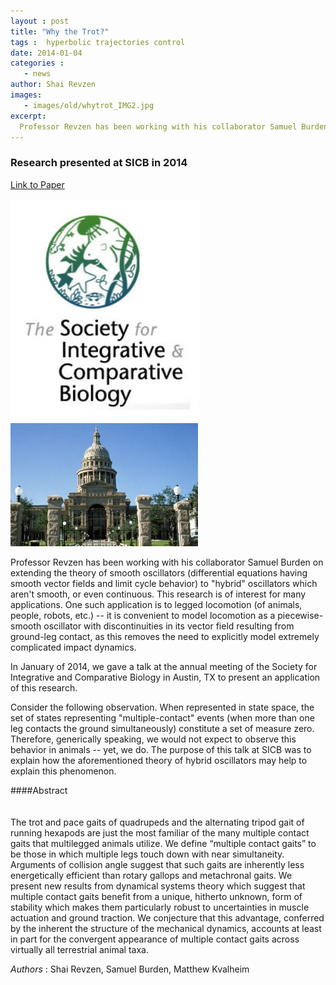 ```yaml
---
layout : post
title: "Why the Trot?" 
tags :  hyperbolic trajectories control
date: 2014-01-04 
categories : 
   - news
author: Shai Revzen
images:
   - images/old/whytrot_IMG2.jpg 
excerpt: 
  Professor Revzen has been working with his collaborator Samuel Burden on extending the theory of smooth oscillators (differential equations having smooth vector fields and limit cycle behavior) to "hybrid" oscillators which aren't smooth, or even continuous. 
---
```

  
### Research presented at SICB in 2014

[Link to Paper](http://www.sicb.org/meetings/2014/schedule/abstractdetails.php?id=776)

<img src="/images/old/whytrot_IMG1.jpg" style="width:300px">
<img src="/images/old/whytrot_IMG2.jpg" style="width:300px">

Professor Revzen has been working with his collaborator Samuel Burden on extending the theory
of smooth oscillators (differential equations having smooth vector fields and
limit cycle behavior) to "hybrid" oscillators which aren't smooth, or even continuous.
This research is of interest for many applications. One such application is to 
legged locomotion (of animals, people, robots, etc.) -- it is convenient to 
model locomotion as a piecewise-smooth oscillator with discontinuities in its vector 
field resulting from ground-leg contact, as this removes the need to explicitly
model extremely complicated impact dynamics.

In January of 2014, we gave a talk at the annual meeting of the Society
for Integrative and Comparative Biology in Austin, TX to present 
an application of this research. 

Consider the following observation. When represented in state space, 
the set of states representing "multiple-contact" events (when more 
than one leg contacts the ground simultaneously) constitute a set of measure
zero. Therefore, generically speaking, we would not expect to
 observe this behavior in animals -- yet, we do. The purpose of this talk
at SICB was to explain how the aforementioned theory of hybrid oscillators
may help to explain this phenomenon.

####Abstract
<br><br><br>
 The trot and pace gaits of quadrupeds and the alternating tripod gait 
of running hexapods are just the most familiar of the many multiple contact 
gaits that multilegged animals utilize. We define “multiple contact gaits” 
to be those in which multiple legs touch down with near simultaneity. 
Arguments of collision angle suggest that such gaits are inherently less 
energetically efficient than rotary gallops and metachronal gaits. We 
present new results from dynamical systems theory which suggest that multiple 
contact gaits benefit from a unique, hitherto unknown, form of stability which 
makes them particularly robust to uncertainties in muscle actuation and ground 
traction. We conjecture that this advantage, conferred by the inherent the 
structure of the mechanical dynamics, accounts at least in part for the 
convergent appearance of multiple contact gaits across virtually all terrestrial 
animal taxa. 



_Authors_ : Shai Revzen, Samuel Burden, Matthew Kvalheim 

